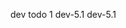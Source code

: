 dev todo 1  dev-5.1
dev-5.1
<!DOCTYPE html>
<html lang="en">
<head>
    <meta charset="UTF-8">
    <meta name="viewport" content="width=device-width, initial-scale=1.0">
    <title>dev-5.1</title>
    <style>
        .p1{

        }
        .p2{
            height: 200px;
            background-color: blueviolet;
        }
    </style>
</head>
<body>
    <p class="p1">
        <!-- https://www.cnblogs.com/chenyanlong/p/10551080.html -->
        回流： 当我们对DOM的修改引发了DOM几何尺寸的变化（比如修改元素的宽、高或隐藏元素等）时，
        浏览器需要重新计算元素的几何属性（其他元素的几个属性和位置也会受到影响），然后再将计算的结果绘制出来。
        这个过程就是回流（也叫重排）。

        重绘：当我们对DOM的修改导致了样式的变化、却并未影响其几何属性，
        （比如修改了颜色或背景色）时，浏览器不需要重新计算元素的几何属性、
        直接为该元素重新绘制新的样式（跳过了上图所示额回流环节）。这个过程叫做重绘。

        重绘不一定导致回流，回流一定会导致重绘

        回流是影响最大的
        1. 窗体，字体大小
        2. 增加样式表
        3. 内容变化
        4. class属性
        5. offsetWidth 和 offsetHeight
        6. fixed


        优化：
        1：用transform 代替 top，left ，margin-top， margin-left... 这些位移属性
        2：不要使用 js 代码对dom 元素设置多条样式，选择用一个 className 代替之。
        3：如果确实需要用 js 对 dom 设置多条样式那么可以将这个dom 先隐藏，然后再对其设置
    </p>
    <p class="p2">
        测试
    </p>
</body>
</html>